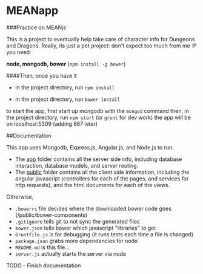 MEANapp
=======

###Practice on MEANjs


This is a project to eventually help take care of character info for Dungeons and Dragons.
Really, its just a pet project: don't expect too much from me :P
you need:

**node,
mongodb,
bower** (`npm install -g bower`)

####Then, once you have it

- in the project directory, run `npm install`

- in the project directory, run `bower install`

to start the app, first start up mongodb with the `mongod` command
then, in the project directory, run `npm start` (or `grunt` for dev work)
the app will be on localhost:5309 (adding 867 later)


##Documentation

This app uses Mongodb, Express.js, Angular.js, and Node.js to run. 
* The [app](https://github.com/danman1220/MEANapp/tree/master/app) folder contains all the server side info, including database interaction, database models, and server routing.
* The [public](https://github.com/danman1220/MEANapp/tree/master/public) folder contains all the client side information, including the angular javascript (controllers for each of the pages, and services for http requests), and the html documents for each of the views.

Otherwise,
* `.bowerrc` file decides where the downloaded bower code goes (/public/bower-components) 
* `.gitignore` tells git to not sync the generated files
* `bower.json` tells bower which javascript "libraries" to get 
* `Gruntfile.js` is for debugging (it runs tests each time a file is changed)
* `package.json` grabs more dependencies for node
* `README.md` is this file...
* `server.js` actually starts the server via node

TODO - Finish documentation
